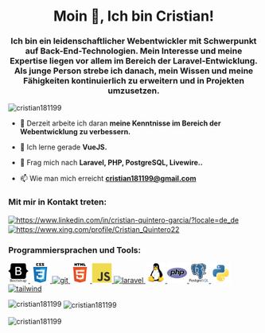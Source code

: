 <!--
**Cristian181199/Cristian181199** is a ✨ _special_ ✨ repository because its `README.md` (this file) appears on your GitHub profile.

Here are some ideas to get you started:

- 🔭 I’m currently working on ...
- 🌱 I’m currently learning ...
- 👯 I’m looking to collaborate on ...
- 🤔 I’m looking for help with ...
- 💬 Ask me about ...
- 📫 How to reach me: ...
- 😄 Pronouns: ...
- ⚡ Fun fact: ...
-->
<h1 align="center">Moin 👋, Ich bin Cristian!</h1>
<h3 align="center">Ich bin ein leidenschaftlicher Webentwickler mit Schwerpunkt auf Back-End-Technologien. Mein Interesse und meine Expertise liegen vor allem im Bereich der Laravel-Entwicklung. Als junge Person strebe ich danach, mein Wissen und meine Fähigkeiten kontinuierlich zu erweitern und in Projekten umzusetzen.</h3>

<p align="left"> <img src="https://komarev.com/ghpvc/?username=cristian181199&label=Profile%20views&color=0e75b6&style=flat" alt="cristian181199" /> </p>

- 🔭 Derzeit arbeite ich daran  **meine Kenntnisse im Bereich der Webentwicklung zu verbessern.**

- 🌱 Ich lerne gerade **VueJS.**

- 💬 Frag mich nach **Laravel, PHP, PostgreSQL, Livewire..**

- 📫 Wie man mich erreicht **cristian181199@gmail.com**

<h3 align="left">Mit mir in Kontakt treten:</h3>
<p align="left">
<a href="https://linkedin.com/in/https://www.linkedin.com/in/cristian-quintero-garcia/?locale=de_de" target="blank"><img align="center" src="https://raw.githubusercontent.com/rahuldkjain/github-profile-readme-generator/master/src/images/icons/Social/linked-in-alt.svg" alt="https://www.linkedin.com/in/cristian-quintero-garcia/?locale=de_de" height="30" width="40" /></a>
  <a href="https://www.xing.com/profile/Cristian_Quintero22" target="blank"><img align="center" src="https://cdn.worldvectorlogo.com/logos/xing-icon.svg" alt="https://www.xing.com/profile/Cristian_Quintero22" height="30" width="40" /></a>
</p>

<h3 align="left">Programmiersprachen und Tools:</h3>
<p align="left"> <a href="https://getbootstrap.com" target="_blank" rel="noreferrer"> <img src="https://raw.githubusercontent.com/devicons/devicon/master/icons/bootstrap/bootstrap-plain-wordmark.svg" alt="bootstrap" width="40" height="40"/> </a> <a href="https://www.w3schools.com/css/" target="_blank" rel="noreferrer"> <img src="https://raw.githubusercontent.com/devicons/devicon/master/icons/css3/css3-original-wordmark.svg" alt="css3" width="40" height="40"/> </a> <a href="https://git-scm.com/" target="_blank" rel="noreferrer"> <img src="https://www.vectorlogo.zone/logos/git-scm/git-scm-icon.svg" alt="git" width="40" height="40"/> </a> <a href="https://www.w3.org/html/" target="_blank" rel="noreferrer"> <img src="https://raw.githubusercontent.com/devicons/devicon/master/icons/html5/html5-original-wordmark.svg" alt="html5" width="40" height="40"/> </a> <a href="https://developer.mozilla.org/en-US/docs/Web/JavaScript" target="_blank" rel="noreferrer"> <img src="https://raw.githubusercontent.com/devicons/devicon/master/icons/javascript/javascript-original.svg" alt="javascript" width="40" height="40"/> </a> <a href="https://laravel.com/" target="_blank" rel="noreferrer"> <img src="https://upload.wikimedia.org/wikipedia/commons/thumb/9/9a/Laravel.svg/1969px-Laravel.svg.png" alt="laravel" width="40" height="40"/> </a> <a href="https://www.linux.org/" target="_blank" rel="noreferrer"> <img src="https://raw.githubusercontent.com/devicons/devicon/master/icons/linux/linux-original.svg" alt="linux" width="40" height="40"/> </a> <a href="https://www.php.net" target="_blank" rel="noreferrer"> <img src="https://raw.githubusercontent.com/devicons/devicon/master/icons/php/php-original.svg" alt="php" width="40" height="40"/> </a> <a href="https://www.postgresql.org" target="_blank" rel="noreferrer"> <img src="https://raw.githubusercontent.com/devicons/devicon/master/icons/postgresql/postgresql-original-wordmark.svg" alt="postgresql" width="40" height="40"/> </a> <a href="https://www.python.org" target="_blank" rel="noreferrer"> <img src="https://raw.githubusercontent.com/devicons/devicon/master/icons/python/python-original.svg" alt="python" width="40" height="40"/> </a> <a href="https://tailwindcss.com/" target="_blank" rel="noreferrer"> <img src="https://www.vectorlogo.zone/logos/tailwindcss/tailwindcss-icon.svg" alt="tailwind" width="40" height="40"/> </a> </p>

<p><img align="left" src="https://github-readme-stats.vercel.app/api/top-langs?username=cristian181199&show_icons=true&locale=en&layout=compact" alt="cristian181199" /></p>

<p>&nbsp;<img align="center" src="https://github-readme-stats.vercel.app/api?username=cristian181199&show_icons=true&locale=en" alt="cristian181199" /></p>

<p><img align="center" src="https://github-readme-streak-stats.herokuapp.com/?user=cristian181199&" alt="cristian181199" /></p>
